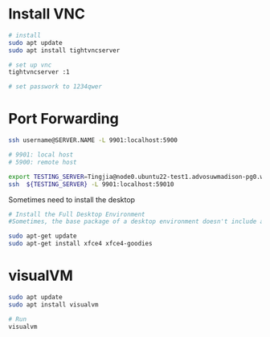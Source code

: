 # Install VNC

```bash
# install
sudo apt update
sudo apt install tightvncserver

# set up vnc
tightvncserver :1

# set passwork to 1234qwer
```

# Port Forwarding

```bash
ssh username@SERVER.NAME -L 9901:localhost:5900

# 9901: local host
# 5900: remote host	

export TESTING_SERVER=Tingjia@node0.ubuntu22-test1.advosuwmadison-pg0.wisc.cloudlab.us
ssh  ${TESTING_SERVER} -L 9901:localhost:59010
```

Sometimes need to install the desktop

```bash
# Install the Full Desktop Environment
#Sometimes, the base package of a desktop environment doesn't include all components #necessary for a complete desktop experience. Ensure you have the full desktop environment installed. For XFCE, you can ensure this by installing xfce4 and xfce4-goodies:

sudo apt-get update
sudo apt-get install xfce4 xfce4-goodies
```

# visualVM

```bash
sudo apt update
sudo apt install visualvm

# Run
visualvm

```


